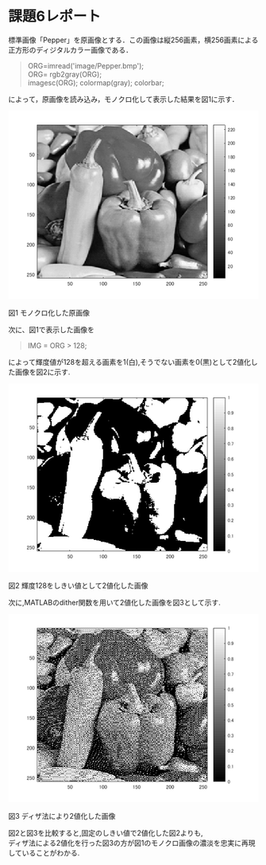 # 課題6レポート

標準画像「Pepper」を原画像とする．この画像は縦256画素，横256画素による正方形のディジタルカラー画像である．

> ORG=imread('image/Pepper.bmp');  
> ORG= rgb2gray(ORG);  
> imagesc(ORG); colormap(gray); colorbar;

によって，原画像を読み込み，モノクロ化して表示した結果を図1に示す．

![モノクロ化した原画像](https://github.com/Shalter774/lecture_image_processing/blob/master/work03_res/0_mono.png)  

図1 モノクロ化した原画像

次に、図1で表示した画像を

> IMG = ORG > 128;

によって輝度値が128を超える画素を1(白),そうでない画素を0(黒)として2値化した画像を図2に示す.

![2値化画像(128)](https://github.com/Shalter774/lecture_image_processing/blob/master/work06_res/1_128.png)

図2 輝度128をしきい値として2値化した画像

次に,MATLABのdither関数を用いて2値化した画像を図3として示す.

![2値化画像(ディザ)](https://github.com/Shalter774/lecture_image_processing/blob/master/work06_res/2_dither.png)

図3 ディザ法により2値化した画像

図2と図3を比較すると,固定のしきい値で2値化した図2よりも,  
ディザ法による2値化を行った図3の方が図1のモノクロ画像の濃淡を忠実に再現していることがわかる.
